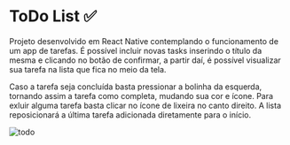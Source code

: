 # ToDo List ✅

Projeto desenvolvido em React Native contemplando o funcionamento de um app de tarefas. 
É possível incluir novas tasks inserindo o título da mesma e clicando no botão de confirmar, a partir daí, é possível visualizar sua tarefa na lista que fica no meio da tela.

Caso a tarefa seja concluída basta pressionar a bolinha da esquerda, tornando assim a tarefa como completa, mudando sua cor e ícone. 
Para exluir alguma tarefa basta clicar no ícone de lixeira no canto direito.
A lista reposicionará a última tarefa adicionada diretamente para o início.

![todo](https://user-images.githubusercontent.com/76922943/213001927-d1ec7b3a-28cb-4003-93e0-036b7e19d438.png)
